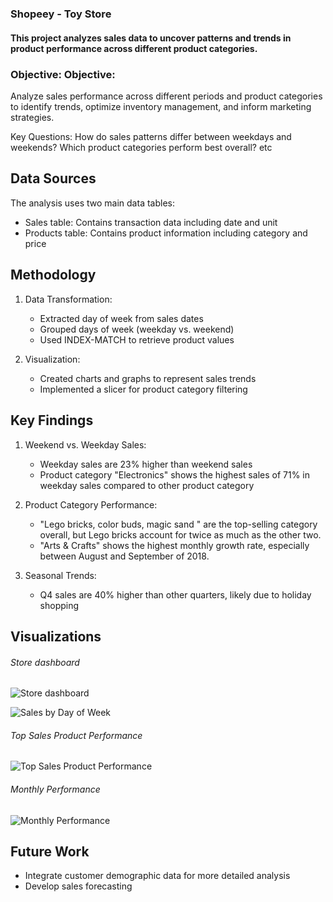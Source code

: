 # 

### Shopeey - Toy Store

#### This project analyzes sales data to uncover patterns and trends in product performance across different product categories.

###  Objective: Objective:
Analyze sales performance across different periods and product categories to identify trends, optimize inventory management, and inform marketing strategies.   

Key Questions:
How do sales patterns differ between weekdays and weekends?
Which product categories perform best overall? etc

## Data Sources
The analysis uses two main data tables:
- Sales table: Contains transaction data including date and unit
- Products table: Contains product information including category and price

## Methodology
1. Data Transformation:
   - Extracted day of week from sales dates
   - Grouped days of week (weekday vs. weekend)
   - Used INDEX-MATCH to retrieve product values
     
2. Visualization:
   - Created charts and graphs to represent sales trends
   - Implemented a slicer for product category filtering

## Key Findings
1. Weekend vs. Weekday Sales:
   - Weekday sales are 23% higher than weekend sales
   - Product category "Electronics" shows the highest sales of 71% in weekday sales compared to other product category

2. Product Category Performance:
   - "Lego bricks, color buds, magic sand " are the top-selling category overall, but Lego bricks account for twice as much as the other two.
   - "Arts & Crafts" shows the highest monthly growth rate, especially between August and September of 2018. 
3. Seasonal Trends:
   - Q4 sales are 40% higher than other quarters, likely due to holiday shopping
  
## Visualizations
###### Store dashboard
![ Store dashboard](https://github.com/user-attachments/assets/7d303b41-af1e-4508-bd3e-635e1a480dbe)   

![Sales by Day of Week](https://github.com/user-attachments/assets/163e8246-7374-423e-99ba-515e77f9c8eb)   

###### Top Sales Product Performance
![ Top Sales Product Performance](https://github.com/user-attachments/assets/9e7158b1-c19e-4493-85ca-08c229d7afa8)   

###### Monthly Performance
![Monthly Performance](https://github.com/user-attachments/assets/e3e0ab7c-6226-44c1-9c9e-0362e6eeb5bc)

  
## Future Work
- Integrate customer demographic data for more detailed analysis
- Develop sales forecasting
